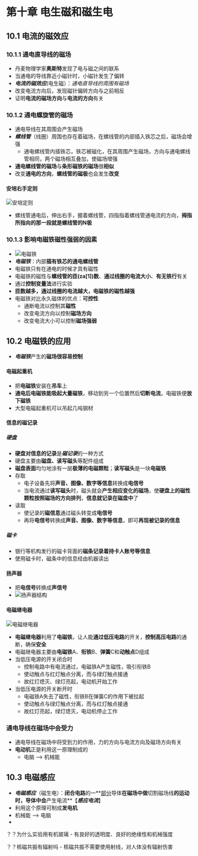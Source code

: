 # 第十章 电生磁和磁生电

## 10.1 电流的磁效应

### 10.1.1 通电直导线的磁场

- 丹麦物理学家**奥斯特**发现了电与磁之间的联系
- 当通电的导线靠近小磁针时，小磁针发生了偏转
- ***电流的磁效应***(电生磁）：*通电直导线的周围有磁场*
- 改变电流方向后，发现磁针偏转方向与之前相反
- 证明**电流的磁场方向**与**电流的方向**有关

### 10.1.2 通电螺旋管的磁场

- 通电导线在其周围会产生磁场
- ***螺线管***（线圈）周围也存在着磁场，在螺线管的内部插入铁芯之后，磁场会增强
  - 通电螺线管内插铁芯，铁芯被磁化，在其周围产生磁场，方向与通电螺线管相同，两个磁场相互叠加，使磁场增强
- **通电螺线管的磁场**与**条形磁铁的磁场**很**相似**
- 改变**通电的方向**，**螺线管的磁极**也会发生**改变**

#### 安培右手定则

![安培定则](https://i.ibb.co/Hzxjhvm/image.png)

- 螺线管通电后，伸出右手，握着螺线管，四指指着螺线管通电流的方向，**拇指所指向的那一段就是螺线管的N极**

### 10.1.3 影响电磁铁磁性强弱的因素

- ![电磁铁](https://i.ibb.co/ZJ3JHH9/image.png)
- ***电磁铁***：内部**插有铁芯的通电螺线管**
- 电磁铁只有在通电的时候才具有磁性
- 电磁铁的磁性与**螺线管的匝(za[1])数**、**通过线圈的电流大小**、**有无铁行**有关
- 通过**控制变量法**进行实验
- **匝数越多，通过线圈的电流越大，电磁铁的磁性越强**
- 电磁铁对比永久磁体的优点：**可控性**
  - 通断电流以控制其**磁性**
  - 改变电流方向以控制**磁场方向**
  - 改变电流大小可以控制**磁场强弱**

## 10.2 电磁铁的应用

- ***电磁铁***产生的**磁场很容易控制**

#### 电磁起重机

- 把**电磁铁**安装在**吊车**上
- **通电后电磁铁能吸起大量磁铁**，移动到另一个位置然后**切断电流**，电磁铁便**放下磁铁**
- 大型电磁起重机可以吊起几吨钢材

#### 信息的磁记录

##### 硬盘

- **硬盘对信息的记录**是***磁记录***的一种方式
- 硬盘主要由**磁盘、读写磁头**等配件组成
- **磁盘表面**均匀地涂有一层**极薄的电磁颗粒**；**读写磁头**是一块**电磁铁**
- 存取
  - 电子设备先将**声音、图像、数字等信息**转换成**电信号**
  - 当电流通过**读写磁头**时，磁头就会**产生相应变化的磁场**，使**硬盘上的磁性颗粒按照磁场的方向排列**，**信息就记录在磁盘中**了
- 读取
  - 使记录的**磁信息**通过磁头转变成**电信号**
  - 再将**电信号**转换成**声音、图像、数字等信息**，即可**再现被记录的信息**

##### 磁卡

- 银行等机构发行的磁卡背面的**磁条记录着持卡人账号等信息**
- 使用磁卡时，磁条中的信息经由机器读出

#### 扬声器

- 把**电信号**转换成**声信号**
- ![扬声器结构](https://i.ibb.co/G22C96H/image.png)

#### 电磁继电器

![电磁继电器](https://i.ibb.co/2sZ8kNq/image.png)

- **电磁继电器**利用了**电磁铁**，让人能**通过低压电路**的开关，**控制高压电路**的通断，确保**安全**
- 电磁继电器主要由**电磁铁**A、**衔铁**B、**弹簧**C和**动触点**D组成
- 当低压电源的开关闭合时
  - 控制电路中有电流通过，电磁铁A产生磁性，吸引衔铁B
  - 使动触点与红灯触点分离，而与绿灯触点接通
  - 故红灯熄灭、绿灯亮起，电动机开始工作
- 当低压电源的开关断开时
  - 电磁铁A失去了磁性，衔铁B在弹簧C的作用下被拉起
  - 使动触点与绿灯触点分离，而与红灯触点接通
  - 故红灯亮起，绿灯熄灭，电动机停止工作

### 通电导线在磁场中会受力

- 通电导线在磁场中将受到力的作用，力的方向与电流方向及磁场方向有关
- **电动机**正是利用这一原理制成的
  - 电脑 ——> 机械能

## 10.3 电磁感应

- ***电磁感应***（磁生电）：**闭合电路**的一**<u>部分</u>导体**在磁场中做**切割磁场线**的运动时，导体中会**产生电流**【***感应电流***】
-  利用这个原理可制成**发电机**
  - 机械能 ——> 电脑
- 

？？为什么实验用有机玻璃 - 有良好的透明度、良好的绝缘性和机械强度

？？核磁共振有辐射吗 - 核磁共振不需要使用射线，对人体没有辐射伤害
